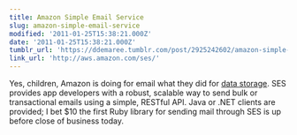 ```yaml
---
title: Amazon Simple Email Service
slug: amazon-simple-email-service
modified: '2011-01-25T15:38:21.000Z'
date: '2011-01-25T15:38:21.000Z'
tumblr_url: 'https://ddemaree.tumblr.com/post/2925242602/amazon-simple-email-service'
link_url: 'http://aws.amazon.com/ses/'
---
```

Yes, children, Amazon is doing for email what they did for [data storage](http://aws.amazon.com/s3). SES provides app developers with a robust, scalable way to send bulk or transactional emails using a simple, RESTful API. Java or .NET clients are provided; I bet $10 the first Ruby library for sending mail through SES is up before close of business today.
